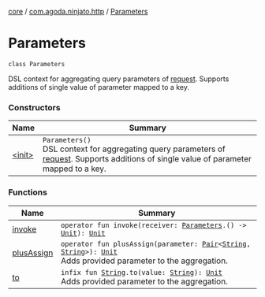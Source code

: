 [core](../../index.md) / [com.agoda.ninjato.http](../index.md) / [Parameters](./index.md)

# Parameters

`class Parameters`

DSL context for aggregating query parameters of [request](../-request/index.md).
Supports additions of single value of parameter mapped to a key.

### Constructors

| Name | Summary |
|---|---|
| [&lt;init&gt;](-init-.md) | `Parameters()`<br>DSL context for aggregating query parameters of [request](../-request/index.md). Supports additions of single value of parameter mapped to a key. |

### Functions

| Name | Summary |
|---|---|
| [invoke](invoke.md) | `operator fun invoke(receiver: `[`Parameters`](./index.md)`.() -> `[`Unit`](https://kotlinlang.org/api/latest/jvm/stdlib/kotlin/-unit/index.html)`): `[`Unit`](https://kotlinlang.org/api/latest/jvm/stdlib/kotlin/-unit/index.html) |
| [plusAssign](plus-assign.md) | `operator fun plusAssign(parameter: `[`Pair`](https://kotlinlang.org/api/latest/jvm/stdlib/kotlin/-pair/index.html)`<`[`String`](https://kotlinlang.org/api/latest/jvm/stdlib/kotlin/-string/index.html)`, `[`String`](https://kotlinlang.org/api/latest/jvm/stdlib/kotlin/-string/index.html)`>): `[`Unit`](https://kotlinlang.org/api/latest/jvm/stdlib/kotlin/-unit/index.html)<br>Adds provided parameter to the aggregation. |
| [to](to.md) | `infix fun `[`String`](https://kotlinlang.org/api/latest/jvm/stdlib/kotlin/-string/index.html)`.to(value: `[`String`](https://kotlinlang.org/api/latest/jvm/stdlib/kotlin/-string/index.html)`): `[`Unit`](https://kotlinlang.org/api/latest/jvm/stdlib/kotlin/-unit/index.html)<br>Adds provided parameter to the aggregation. |
